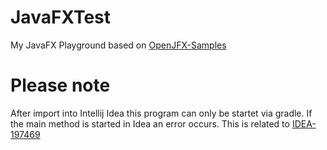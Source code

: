 # JavaFXTest
My JavaFX Playground based on [OpenJFX-Samples](https://github.com/openjfx/samples)

# Please note
After import into Intellij Idea this program can only be startet via gradle. If the main method is started in Idea an error occurs.
This is related to [IDEA-197469](https://youtrack.jetbrains.com/issue/IDEA-197469)

